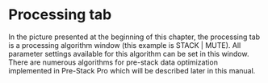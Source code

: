 # Processing tab

In the picture presented at the beginning of this chapter, the processing tab is a processing algorithm window \(this example is STACK \| MUTE\). All parameter settings available for this algorithm can be set in this window. There are numerous algorithms for pre-stack data optimization implemented in Pre-Stack Pro which will be described later in this manual.

